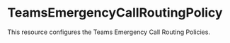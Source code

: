 
# TeamsEmergencyCallRoutingPolicy

This resource configures the Teams Emergency Call Routing Policies.
